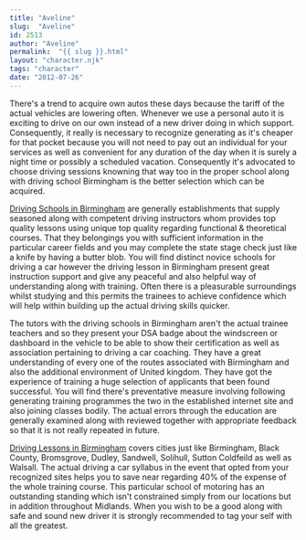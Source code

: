 ```yaml
---
title: "Aveline"
slug:  "Aveline"
id: 2513
author: "Aveline"
permalink:  "{{ slug }}.html"
layout: "character.njk"
tags: "character"
date: "2012-07-26"
---
```


There's a trend to acquire own autos these days because the tariff of
the actual vehicles are lowering often. Whenever we use a personal auto
it is exciting to drive on our own instead of a new driver doing in
which support. Consequently, it really is necessary to recognize
generating as it's cheaper for that pocket because you will not need to
pay out an individual for your services as well as convenient for any
duration of the day when it is surely a night time or possibly a
scheduled vacation. Consequently it's advocated to choose driving
sessions knowning that way too in the proper school along with driving
school Birmingham is the better selection which can be acquired.

<a href="http://www.drivinglessonbirmingham.co.uk">Driving Schools in
Birmingham</a> are generally establishments that supply seasoned along
with competent driving instructors whom provides top quality lessons
using unique top quality regarding functional & theoretical courses.
That they belongings you with sufficient information in the particular
career fields and you may complete the state stage check just like a
knife by having a butter blob. You will find distinct novice schools for
driving a car however the driving lesson in Birmingham present great
instruction support and give any peaceful and also helpful way of
understanding along with training. Often there is a pleasurable
surroundings whilst studying and this permits the trainees to achieve
confidence which will help within building up the actual driving skills
quicker.

The tutors with the driving schools in Birmingham aren't the actual
trainee teachers and so they present your DSA badge about the windscreen
or dashboard in the vehicle to be able to show their certification as
well as association pertaining to driving a car coaching. They have a
great understanding of every one of the routes associated with
Birmingham and also the additional environment of United kingdom. They
have got the experience of training a huge selection of applicants that
been found successful. You will find there's preventative measure
involving following generating training programmes the two in the
established internet site and also joining classes bodily. The actual
errors through the education are generally examined along with reviewed
together with appropriate feedback so that it is not really repeated in
future.

<a href="http://www.drivinglessonbirmingham.co.uk">Driving Lessons in
Birmingham</a> covers cities just like Birmingham, Black County,
Bromsgrove, Dudley, Sandwell, Solihull, Sutton Coldfeild as well as
Walsall. The actual driving a car syllabus in the event that opted from
your recognized sites helps you to save near regarding 40% of the
expense of the whole training course. This particular school of motoring
has an outstanding standing which isn't constrained simply from our
locations but in addition throughout Midlands. When you wish to be a
good along with safe and sound new driver it is strongly recommended to
tag your self with all the greatest.

